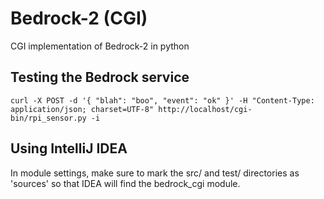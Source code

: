 # Bedrock-2 (CGI)
CGI implementation of Bedrock-2 in python 

## Testing the Bedrock service
```
curl -X POST -d '{ "blah": "boo", "event": "ok" }' -H "Content-Type: application/json; charset=UTF-8" http://localhost/cgi-bin/rpi_sensor.py -i
```

## Using IntelliJ IDEA
In module settings, make sure to mark the src/ and test/ directories as 'sources' so that IDEA will find the bedrock_cgi module.

